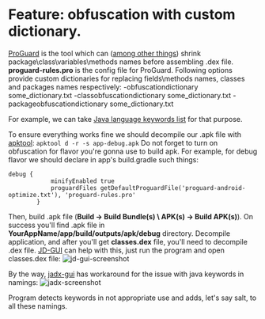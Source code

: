 # Feature: obfuscation with custom dictionary.

[ProGuard](https://www.guardsquare.com/en/products/proguard/manual/introduction) is the tool which can ([among other things]((https://developer.android.com/studio/build/shrink-code))) shrink package\class\variables\methods names before assembling .dex file. 
**proguard-rules.pro** is the config file for ProGuard. Following options provide custom dictionaries for replacing fields\methods names, classes and packages names respectively:
-obfuscationdictionary some_dictionary.txt
-classobfuscationdictionary some_dictionary.txt
-packageobfuscationdictionary some_dictionary.txt

For example, we can take [Java language keywords list](https://android.googlesource.com/platform/prebuilts/tools/+/tools_r17/common/proguard/proguard4.7/examples/dictionaries/keywords.txt) for that purpose.

To ensure everything works fine we should decompile our .apk file with [apktool](https://ibotpeaches.github.io/Apktool/): 
```apktool d -r -s app-debug.apk```
Do not forget to turn on obfuscation for flavor you're gonna use to build apk. For example, for debug flavor we should declare in app's build.gradle such things:
```
debug {
            minifyEnabled true
            proguardFiles getDefaultProguardFile('proguard-android-optimize.txt'), 'proguard-rules.pro'
        }
```
Then, build .apk file (__Build -> Build Bundle(s) \ APK(s) -> Build APK(s)__). On success you'll find .apk file in __YourAppName/app/build/outputs/apk/debug__ directory.
Decompile application, and after you'll get __classes.dex__ file, you'll need to decompile .dex file. [JD-GUI](https://github.com/java-decompiler/jd-gui) can help with this, just run the program and open classes.dex file:
![jd-gui-screenshot](pics/jd-gui-decompilation-example.png)

By the way, [jadx-gui](https://github.com/skylot/jadx) has workaround for the issue with java keywords in namings:
![jadx-screenshot](pics/jadx-gui-decompilation-example.png)

Program detects keywords in not appropriate use and adds, let's say salt, to all these namings.
